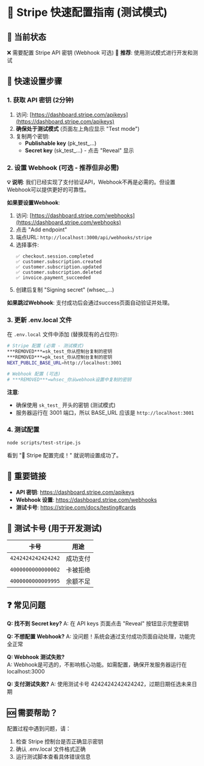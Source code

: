 # 🏦 Stripe 快速配置指南 (测试模式)

## 📍 当前状态
❌ 需要配置 Stripe API 密钥 (Webhook 可选)
🧪 **推荐**: 使用测试模式进行开发和测试

## 🚀 快速设置步骤

### 1. 获取 API 密钥 (2分钟)

1. 访问: [https://dashboard.stripe.com/apikeys](https://dashboard.stripe.com/apikeys)
2. **确保处于测试模式** (页面左上角应显示 "Test mode")
3. 复制两个密钥:
   - **Publishable key** (pk_test_...)
   - **Secret key** (sk_test_...) - 点击 "Reveal" 显示

### 2. 设置 Webhook (可选 - 推荐但非必需)

**💡 说明**: 我们已经实现了支付验证API，Webhook不再是必需的。但设置Webhook可以提供更好的可靠性。

**如果要设置Webhook**:
1. 访问: [https://dashboard.stripe.com/webhooks](https://dashboard.stripe.com/webhooks)
2. 点击 "Add endpoint"
3. 端点URL: `http://localhost:3000/api/webhooks/stripe`
4. 选择事件:
   ```
   ✅ checkout.session.completed
   ✅ customer.subscription.created
   ✅ customer.subscription.updated
   ✅ customer.subscription.deleted
   ✅ invoice.payment_succeeded
   ```
5. 创建后复制 "Signing secret" (whsec_...)

**如果跳过Webhook**: 支付成功后会通过success页面自动验证并处理。

### 3. 更新 .env.local 文件

在 `.env.local` 文件中添加 (替换现有的占位符):

```bash
# Stripe 配置 (必需 - 测试模式)
***REMOVED***=sk_test_你从控制台复制的密钥
***REMOVED***=pk_test_你从控制台复制的密钥
NEXT_PUBLIC_BASE_URL=http://localhost:3001

# Webhook 配置 (可选)
# ***REMOVED***=whsec_你从webhook设置中复制的密钥
```

**注意**: 
- 确保使用 `sk_test_` 开头的密钥 (测试模式)
- 服务器运行在 3001 端口，所以 BASE_URL 应该是 `http://localhost:3001`

### 4. 测试配置

```bash
node scripts/test-stripe.js
```

看到 "🎉 Stripe 配置完成！" 就说明设置成功了。

## 🔗 重要链接

- **API 密钥**: https://dashboard.stripe.com/apikeys
- **Webhook 设置**: https://dashboard.stripe.com/webhooks  
- **测试卡号**: https://stripe.com/docs/testing#cards

## 🧪 测试卡号 (用于开发测试)

| 卡号 | 用途 |
|------|------|
| `4242424242424242` | 成功支付 |
| `4000000000000002` | 卡被拒绝 |
| `4000000000009995` | 余额不足 |

## ❓ 常见问题

**Q: 找不到 Secret key?**
A: 在 API keys 页面点击 "Reveal" 按钮显示完整密钥

**Q: 不想配置 Webhook?**
A: 没问题！系统会通过支付成功页面自动处理，功能完全正常

**Q: Webhook 测试失败?**  
A: Webhook是可选的，不影响核心功能。如需配置，确保开发服务器运行在 localhost:3000

**Q: 支付测试失败?**
A: 使用测试卡号 4242424242424242，过期日期任选未来日期

## 🆘 需要帮助？

配置过程中遇到问题，请：
1. 检查 Stripe 控制台是否正确显示密钥
2. 确认 .env.local 文件格式正确
3. 运行测试脚本查看具体错误信息 